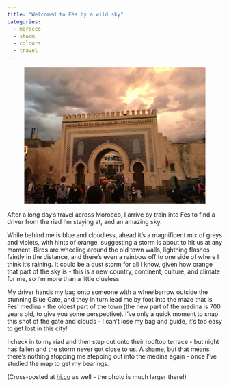 ```yaml
---
title: "Welcomed to Fès by a wild sky"
categories:
  - morocco
  - storm
  - colours
  - travel
---
```


<figure>
<img src="/images/blue-gate.jpg" alt="Blue Gate, Fès, Morocco" />
</figure>

After a long day’s travel across Morocco, I arrive by train into Fès to find a driver from the riad I’m staying at, and an amazing sky.

While behind me is blue and cloudless, ahead it’s a magnificent mix of greys and violets, with hints of orange, suggesting a storm is about to hit us at any moment. Birds are wheeling around the old town walls, lightning flashes faintly in the distance, and there’s even a rainbow off to one side of where I think it’s raining. It could be a dust storm for all I know, given how orange that part of the sky is - this is a new country, continent, culture, and climate for me, so I’m more than a little clueless.

My driver hands my bag onto someone with a wheelbarrow outside the stunning Blue Gate, and they in turn lead me by foot into the maze that is Fès’ medina - the oldest part of the town (the new part of the medina is 700 years old, to give you some perspective). I’ve only a quick moment to snap this shot of the gate and clouds - I can’t lose my bag and guide, it’s too easy to get lost in this city!

I check in to my riad and then step out onto their rooftop terrace - but night has fallen and the storm never got close to us. A shame, but that means there’s nothing stopping me stepping out into the medina again - once I’ve studied the map to get my bearings.

(Cross-posted at [hi.co](http://hitotoki.org/moments/2o4tytm5) as well - the photo is much larger there!)
